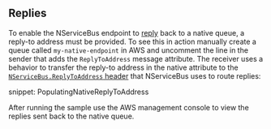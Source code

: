 ## Replies

To enable the NServiceBus endpoint to [reply](/nservicebus/messaging/reply-to-a-message.md) back to a native queue, a reply-to address must be provided. To see this in action manually create a queue called `my-native-endpoint` in AWS and uncomment the line in the sender that adds the `ReplyToAddress` message attribute. The receiver uses a behavior to transfer the reply-to address in the native attribute to the [`NServiceBus.ReplyToAddress` header](/nservicebus/messaging/headers.md#messaging-interaction-headers-nservicebus-replytoaddress) that NServiceBus uses to route replies:

snippet: PopulatingNativeReplyToAddress

After running the sample use the AWS management console to view the replies sent back to the native queue.

